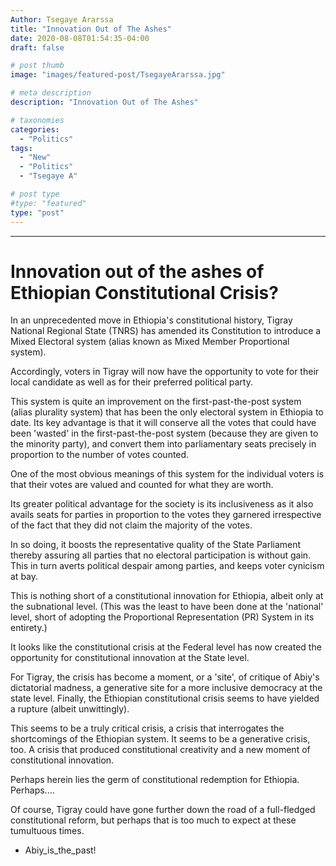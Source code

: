 ```yaml
---
Author: Tsegaye Ararssa
title: "Innovation Out of The Ashes"
date: 2020-08-08T01:54:35-04:00
draft: false

# post thumb
image: "images/featured-post/TsegayeArarssa.jpg"

# meta description
description: "Innovation Out of The Ashes"

# taxonomies
categories: 
  - "Politics"
tags:
  - "New"
  - "Politics"
  - "Tsegaye A"

# post type
#type: "featured"
type: "post"
---
```



<hr>


Innovation out of the ashes of Ethiopian Constitutional Crisis?
================
In an unprecedented move in Ethiopia's constitutional history, Tigray National Regional State (TNRS) has amended its Constitution to introduce a Mixed Electoral system (alias known as Mixed Member Proportional system). 

Accordingly, voters in Tigray will now have the opportunity to vote for their local candidate as well as for their preferred political party.

This system is quite an improvement on the first-past-the-post system (alias plurality system) that has been the only electoral system in Ethiopia to date. Its key advantage is that it will conserve all the votes that could have been 'wasted' in the first-past-the-post system (because they are given to the minority party), and convert them into parliamentary seats precisely in proportion to the number of votes counted.

One of the most obvious meanings of this system for the individual voters is that their votes are valued and counted for what they are worth.

Its greater political advantage for the society is its inclusiveness as it also avails seats for parties in proportion to the votes they garnered irrespective of the fact that they did not claim the majority of the votes.

In so doing, it boosts the representative quality of the State Parliament thereby assuring all parties that no electoral participation is without gain. This in turn averts political despair among parties, and keeps voter cynicism at bay. 

This is nothing short of a constitutional innovation for Ethiopia, albeit only at the subnational level. (This was the least to have been done at the 'national' level, short of adopting the Proportional Representation (PR) System in its entirety.) 

It looks like the constitutional crisis at the Federal level has now created the opportunity for constitutional innovation at the State level.

For Tigray, the crisis has become a moment, or a 'site', of critique of Abiy's dictatorial madness, a generative site for a more inclusive democracy at the state level. Finally, the Ethiopian constitutional crisis seems to have yielded a rupture (albeit unwittingly).

This seems to be a truly critical crisis, a crisis that interrogates the shortcomings of the Ethiopian system. It seems to be a generative crisis, too. A crisis that produced constitutional creativity and a new moment of constitutional innovation.

Perhaps herein lies the germ of constitutional redemption for Ethiopia. Perhaps....

Of course, Tigray could have gone further down the road of a full-fledged constitutional reform, but perhaps that is too much to expect at these tumultuous times. 

* Abiy_is_the_past!
